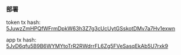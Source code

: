 ### 部署
token tx hash: [5JuwzZmHPQfWFrmDpkW63h3Z7g3cUcUytGSskotDMv7a7Hv1exwn](https://minascan.io/devnet/tx/5JuwzZmHPQfWFrmDpkW63h3Z7g3cUcUytGSskotDMv7a7Hv1exwn?type=zk-tx)

app tx hash: [5JvD6qfu5B9B6WYMYtoTrR2RWdrrFL6Zg5FVeSasqEkAb5U7rxk9](https://minascan.io/devnet/tx/5JvD6qfu5B9B6WYMYtoTrR2RWdrrFL6Zg5FVeSasqEkAb5U7rxk9?type=zk-tx)

